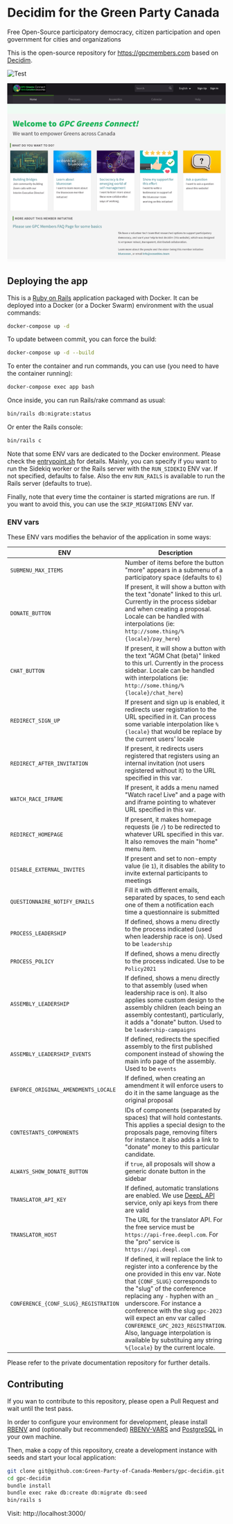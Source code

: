 # Decidim for the Green Party Canada

Free Open-Source participatory democracy, citizen participation and open government for cities and organizations

This is the open-source repository for https://gpcmembers.com based on [Decidim](https://github.com/decidim/decidim).

![Test](https://github.com/Green-Party-of-Canada-Members/gpc-decidim/actions/workflows/test.yml/badge.svg)

![GPC Homepage](app/packs/images/screenshot.png)

## Deploying the app

This is a [Ruby on Rails](https://rubyonrails.org/) application packaged with Docker. It can be deployed into a Docker (or a Docker Swarm) environment with the usual commands:

```bash
docker-compose up -d
```

To update between commit, you can force the build:

```bash
docker-compose up -d --build
```

To enter the container and run commands, you can use (you need to have the container running):

```bash
docker-compose exec app bash
```

Once inside, you can run Rails/rake command as usual:

```bash
bin/rails db:migrate:status
```

Or enter the Rails console:

```bash
bin/rails c
```

Note that some ENV vars are dedicated to the Docker environment. Please check the [entrypoint.sh](entrypoint.sh) for details.
Mainly, you can specify if you want to run the Sidekiq worker or the Rails server with the `RUN_SIDEKIQ` ENV var. If not specified, defaults to false. Also the env `RUN_RAILS` is available to run the Rails server (defaults to true).

Finally, note that every time the container is started migrations are run. If you want to avoid this, you can use the `SKIP_MIGRATIONS` ENV var.

### ENV vars

These ENV vars modifies the behavior of the application in some ways:

| ENV | Description |
| --- | --- |
| `SUBMENU_MAX_ITEMS` | Number of items before the button "more" appears in a submenu of a participatory space (defaults to `6`) |
| `DONATE_BUTTON` | If present, it will show a button with the text "donate" linked to this url. Currently in the process sidebar and when creating a proposal. Locale can be handled with interpolations (ie: `http://some.thing/%{locale}/pay_here`) |
| `CHAT_BUTTON` | If present, it will show a button with the text "AGM Chat (beta)" linked to this url. Currently in the process sidebar. Locale can be handled with interpolations (ie: `http://some.thing/%{locale}/chat_here`) |
| `REDIRECT_SIGN_UP` | If present and sign up is enabled, it redirects user registration to the URL specified in it. Can process some variable interpolation like `%{locale}` that would be replace by the current users' locale |
| `REDIRECT_AFTER_INVITATION` | If present, it redirects users registered that registers using an internal invitation (not users registered without it) to the URL specified in this var. |
| `WATCH_RACE_IFRAME` | If present, it adds a menu named "Watch race! Live" and a page with and iframe pointing to whatever URL specified in this var. |
| `REDIRECT_HOMEPAGE` | If present, it makes homepage requests (ie `/`) to be redirected to whatever URL specified in this var. It also removes the main "home" menu item.  |
| `DISABLE_EXTERNAL_INVITES` | If present and set to non-empty value (ie `1`), it disables the ability to invite external participants to meetings |
| `QUESTIONNAIRE_NOTIFY_EMAILS` | Fill it with different emails, separated by spaces, to send each one of them a notification each time a questionnaire is submitted |
| `PROCESS_LEADERSHIP` | If defined, shows a menu directly to the process indicated (used when leadership race is on). Used to be `leadership` |
| `PROCESS_POLICY` | If defined, shows a menu directly to the process indicated. Use to be `Policy2021` |
| `ASSEMBLY_LEADERSHIP` | If defined, shows a menu directly to that assembly (used when leadership race is on). It also applies some custom design to the assembly children (each being an assembly contestant), particularly, it adds a "donate" button. Used to be `leadership-campaigns` |
| `ASSEMBLY_LEADERSHIP_EVENTS` | If defined, redirects the specified assembly to the first published component instead of showing the main info page of the assembly. Used to be `events` |
| `ENFORCE_ORIGINAL_AMENDMENTS_LOCALE` | If defined, when creating an amendment it will enforce users to do it in the same language as the original proposal |
| `CONTESTANTS_COMPONENTS` | IDs of components (separated by spaces) that will hold contestants. This applies a special design to the proposals page, removing filters for instance. It also adds a link to "donate" money to this particular candidate. |
| `ALWAYS_SHOW_DONATE_BUTTON` | if `true`, all proposals will show a generic donate button in the sidebar |
| `TRANSLATOR_API_KEY` | If defined, automatic translations are enabled. We use [DeepL API](https://www.deepl.com/pro-api) service, only api keys from there are valid |
| `TRANSLATOR_HOST` | The URL for the translator API. For the free service must be `https://api-free.deepl.com`. For the "pro" service is `https://api.deepl.com` |
| `CONFERENCE_{CONF_SLUG}_REGISTRATION` | If defined, it will replace the link to register into a conference by the one provided in this env var. Note that `{CONF_SLUG}` corresponds to the "slug" of the conference replacing any `-` hyphen with an `_` underscore. For instance a conference with the slug `gpc-2023` will expect an env var called `CONFERENCE_GPC_2023_REGISTRATION`. Also, language interpolation is available by substituing any string `%{locale}` by the current locale. |

Please refer to the private documentation repository for further details.

## Contributing

If you wan to contribute to this repository, please open a Pull Request and wait until the test pass.

In order to configure your environment for development, please install [RBENV](https://github.com/rbenv/rbenv) and (optionally but recommended) [RBENV-VARS](https://github.com/rbenv/rbenv-vars) and [PostgreSQL](https://www.postgresql.org/) in your own machine.

Then, make a copy of this repository, create a development instance with seeds and start your local application:

```bash
git clone git@github.com:Green-Party-of-Canada-Members/gpc-decidim.git
cd gpc-decidim
bundle install
bundle exec rake db:create db:migrate db:seed
bin/rails s
```

Visit: http://localhost:3000/
